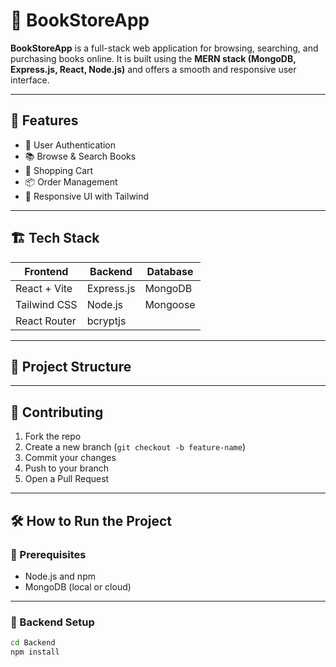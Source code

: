 # 📖 BookStoreApp

**BookStoreApp** is a full-stack web application for browsing, searching, and purchasing books online. It is built using the **MERN stack (MongoDB, Express.js, React, Node.js)** and offers a smooth and responsive user interface.

---

## 🌟 Features

- 🧾 User Authentication
- 📚 Browse & Search Books
- 🛒 Shopping Cart
- 📦 Order Management
- 🎨 Responsive UI with Tailwind

---

## 🏗️ Tech Stack

| Frontend       | Backend        | Database |
|----------------|----------------|----------|
| React + Vite   | Express.js     | MongoDB  |
| Tailwind CSS   | Node.js        | Mongoose |
| React Router   | bcryptjs       |          |

---

## 📁 Project Structure


---

## 🤝 Contributing

1. Fork the repo
2. Create a new branch (`git checkout -b feature-name`)
3. Commit your changes
4. Push to your branch
5. Open a Pull Request

---

## 🛠️ How to Run the Project

### 🔧 Prerequisites

- Node.js and npm
- MongoDB (local or cloud)

---

### 🚀 Backend Setup

```bash
cd Backend
npm install
